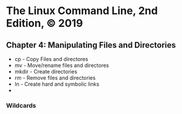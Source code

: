 # The Linux Command Line, 2nd Edition, © 2019

## Chapter 4: Manipulating Files and Directories

* cp - Copy Files and directores
* mv - Move/rename files and directores
* mkdir - Create directories
* rm - Remove files and directories
* ln - Create hard and symbolic links
* 
### Wildcards